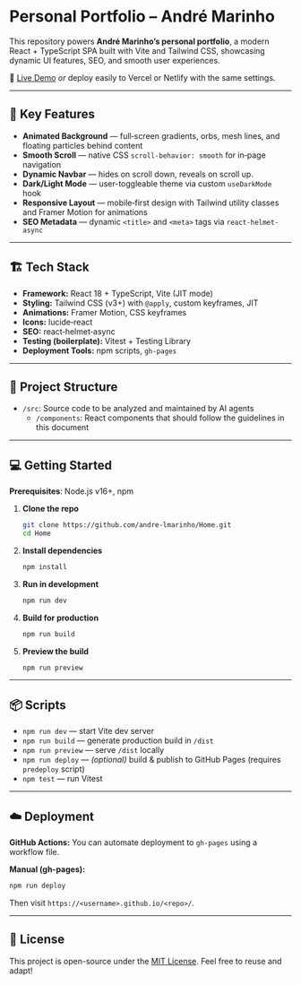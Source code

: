# Personal Portfolio – André Marinho

This repository powers **André Marinho’s personal portfolio**, a modern React + TypeScript SPA built with Vite and Tailwind CSS, showcasing dynamic UI features, SEO, and smooth user experiences.

🔗 [Live Demo](https://andre-lmarinho.github.io/Home/)
_or_ deploy easily to Vercel or Netlify with the same settings.

---

## 🚀 Key Features

- **Animated Background** — full‑screen gradients, orbs, mesh lines, and floating particles behind content
- **Smooth Scroll** — native CSS `scroll-behavior: smooth` for in‑page navigation
- **Dynamic Navbar** — hides on scroll down, reveals on scroll up.
- **Dark/Light Mode** — user-toggleable theme via custom `useDarkMode` hook
- **Responsive Layout** — mobile‑first design with Tailwind utility classes and Framer Motion for animations
- **SEO Metadata** — dynamic `<title>` and `<meta>` tags via `react-helmet-async`

---

## 🏗️ Tech Stack

- **Framework:** React 18 + TypeScript, Vite (JIT mode)
- **Styling:** Tailwind CSS (v3+) with `@apply`, custom keyframes, JIT
- **Animations:** Framer Motion, CSS keyframes
- **Icons:** lucide‑react
- **SEO:** react‑helmet‑async
- **Testing (boilerplate):** Vitest + Testing Library
- **Deployment Tools:** npm scripts, `gh-pages`

---

## 📁 Project Structure

- `/src`: Source code to be analyzed and maintained by AI agents
  - `/components`: React components that should follow the guidelines in this document

---

## 💻 Getting Started

**Prerequisites**: Node.js v16+, npm

1. **Clone the repo**

   ```bash
   git clone https://github.com/andre-lmarinho/Home.git
   cd Home
   ```

2. **Install dependencies**

   ```bash
   npm install
   ```

3. **Run in development**

   ```bash
   npm run dev
   ```

4. **Build for production**

   ```bash
   npm run build
   ```

5. **Preview the build**

   ```bash
   npm run preview
   ```

---

## 📦 Scripts

- `npm run dev` — start Vite dev server
- `npm run build` — generate production build in `/dist`
- `npm run preview` — serve `/dist` locally
- `npm run deploy` — _(optional)_ build & publish to GitHub Pages (requires `predeploy` script)
- `npm test` — run Vitest

---

## ☁️ Deployment

**GitHub Actions:**
You can automate deployment to `gh-pages` using a workflow file.

**Manual (gh-pages):**

```bash
npm run deploy
```

Then visit `https://<username>.github.io/<repo>/`.

---

## 📜 License

This project is open-source under the [MIT License](LICENSE).
Feel free to reuse and adapt!
